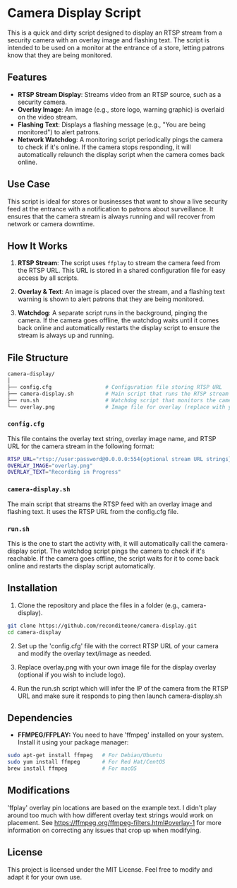 # Camera Display Script

This is a quick and dirty script designed to display an RTSP stream from a security camera with an overlay image and flashing text. The script is intended to be used on a monitor at the entrance of a store, letting patrons know that they are being monitored. 

## Features

- **RTSP Stream Display**: Streams video from an RTSP source, such as a security camera.
- **Overlay Image**: An image (e.g., store logo, warning graphic) is overlaid on the video stream.
- **Flashing Text**: Displays a flashing message (e.g., "You are being monitored") to alert patrons.
- **Network Watchdog**: A monitoring script periodically pings the camera to check if it's online. If the camera stops responding, it will automatically relaunch the display script when the camera comes back online.

## Use Case

This script is ideal for stores or businesses that want to show a live security feed at the entrance with a notification to patrons about surveillance. It ensures that the camera stream is always running and will recover from network or camera downtime.

## How It Works

1. **RTSP Stream**: The script uses `ffplay` to stream the camera feed from the RTSP URL. This URL is stored in a shared configuration file for easy access by all scripts.
   
2. **Overlay & Text**: An image is placed over the stream, and a flashing text warning is shown to alert patrons that they are being monitored.

3. **Watchdog**: A separate script runs in the background, pinging the camera. If the camera goes offline, the watchdog waits until it comes back online and automatically restarts the display script to ensure the stream is always up and running.

## File Structure

```bash
camera-display/
│
├── config.cfg                 # Configuration file storing RTSP URL
├── camera-display.sh          # Main script that runs the RTSP stream with overlay and text
├── run.sh                     # Watchdog script that monitors the camera and restarts the display script
└── overlay.png                # Image file for overlay (replace with your own)
```

### `config.cfg`
This file contains the overlay text string, overlay image name, and RTSP URL for the camera stream in the following format:

```bash
RTSP_URL="rtsp://user:password@0.0.0.0:554{optional stream URL strings}"
OVERLAY_IMAGE="overlay.png"
OVERLAY_TEXT="Recording in Progress"
```

### `camera-display.sh`
The main script that streams the RTSP feed with an overlay image and flashing text. It uses the RTSP URL from the config.cfg file.

### `run.sh`
This is the one to start the activity with, it will automatically call the camera-display script. The watchdog script pings the camera to check if it's reachable. If the camera goes offline, the script waits for it to come back online and restarts the display script automatically. 

## Installation

1. Clone the repository and place the files in a folder (e.g., camera-display).

```bash
git clone https://github.com/reconditeone/camera-display.git
cd camera-display
```

2. Set up the 'config.cfg' file with the correct RTSP URL of your camera and modify the overlay text/image as needed.

3. Replace overlay.png with your own image file for the display overlay (optional if you wish to include logo).

4. Run the run.sh script which will infer the IP of the camera from the RTSP URL and make sure it responds to ping then launch camera-display.sh

## Dependencies

- **FFMPEG/FFPLAY:** You need to have 'ffmpeg' installed on your system. Install it using your package manager:

```bash
sudo apt-get install ffmpeg   # For Debian/Ubuntu
sudo yum install ffmpeg       # For Red Hat/CentOS
brew install ffmpeg           # For macOS
```

## Modifications

'ffplay' overlay pin locations are based on the example text. I didn't play around too much with how different overlay text strings would work on placement. See https://ffmpeg.org/ffmpeg-filters.html#overlay-1 for more information on correcting any issues that crop up when modifying.

## License

This project is licensed under the MIT License. Feel free to modify and adapt it for your own use.
